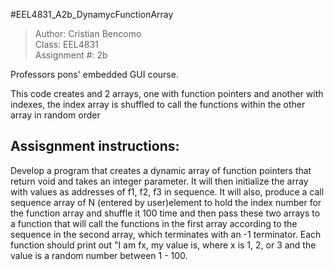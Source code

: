 #EEL4831_A2b_DynamycFunctionArray

>Author: Cristian Bencomo      
>Class: EEL4831         
>Assignment #: 2b              

Professors pons' embedded GUI course.        

This code creates and 2 arrays, one with function pointers and another with indexes, the index array is shuffled to call the functions within the other array in random order        


## Assisgnment instructions:
Develop a program that creates a dynamic array of function pointers that return void and takes an integer parameter. It will then initialize the array with values as addresses of f1, f2, f3 in sequence. It will also, produce a call sequence array of N (entered by user)element to hold the index number for the function array and shuffle it 100 time and then pass these two arrays to a function that will call the functions in the first array according to the sequence in the second array, which terminates with an -1 terminator. Each function should print out "I am fx, my value is,  where x is 1, 2, or 3 and the value is a random number between 1 - 100.